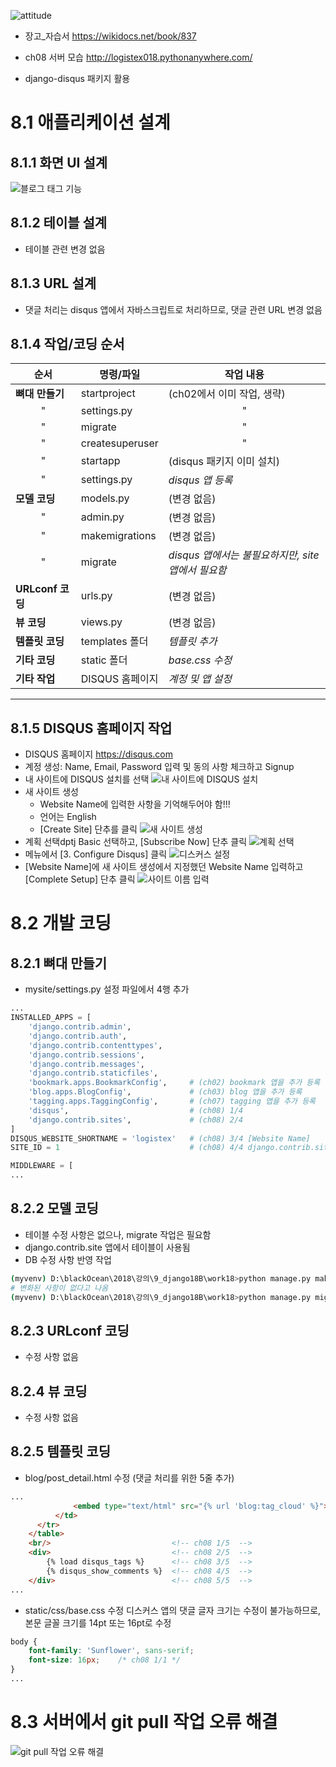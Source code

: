 ![attitude](ch0899_attitude.png)

- 장고_자습서 <https://wikidocs.net/book/837>
- ch08 서버 모습 <http://logistex018.pythonanywhere.com/>

- django-disqus 패키지 활용

# 8.1 애플리케이션 설계

## 8.1.1 화면 UI 설계

![블로그 태그 기능](ch0800_blogRepl.png)

## 8.1.2 테이블 설계
- 테이블 관련 변경 없음

## 8.1.3 URL 설계
- 댓글 처리는 disqus 앱에서 자바스크립트로 처리하므로, 댓글 관련 URL 변경 없음

## 8.1.4 작업/코딩 순서

|  <center>순서</center> |  <center>명령/파일</center>  |  <center>작업 내용</center> |
|--------            |:--------                |:--------                |
|**뼈대 만들기**      | startproject            |(ch02에서 이미 작업, 생략)|
| <center>"</center> | settings.py             |<center>"</center>|
| <center>"</center> | migrate                 |<center>"</center>|
| <center>"</center> | createsuperuser         |<center>"</center>|
| <center>"</center> | startapp                |(disqus 패키지 이미 설치)        |
| <center>"</center> | settings.py             |*disqus 앱 등록*        |
|**모델 코딩**      | models.py                |(변경 없음)        |
|<center>"</center>| admin.py                 |(변경 없음)        |
|<center>"</center>| makemigrations           |(변경 없음)        |
|<center>"</center>| migrate                  |*disqus 앱에서는 불필요하지만, site 앱에서 필요함*        |
|**URLconf 코딩**  | urls.py                  |(변경 없음)        |
|**뷰 코딩**       | views.py                 |(변경 없음)        |
|**템플릿 코딩**   | templates 폴더           |*템플릿 추가*        |
|**기타 코딩**    | static 폴더                |*base.css 수정*        |
|**기타 작업**    | DISQUS 홈페이지           |*계정 및 앱 설정*        |

***

## 8.1.5 DISQUS 홈페이지 작업
- DISQUS 홈페이지 <https://disqus.com>
- 계정 생성: Name, Email, Password 입력 및 동의 사항 체크하고 Signup
- 내 사이트에 DISQUS 설치를 선택
![내 사이트에 DISQUS 설치](ch0801_install.png)
- 새 사이트 생성
  - Website Name에 입력한 사항을 기억해두어야 함!!!
  - 언어는 English
  - [Create Site] 단추를 클릭
![새 사이트 생성](ch0802_createNewSite.png)
- 계획 선택dptj Basic 선택하고, [Subscribe Now] 단추 클릭
![계획 선택](ch0803_subscribeBasic.png)
- 메뉴에서 [3. Configure Disqus] 클릭
![디스커스 설정](ch0804_configure.png)
- [Website Name]에 새 사이트 생성에서 지정했던 Website Name 입력하고 [Complete Setup] 단추 클릭
![사이트 이름 입력](ch0805_siteName.png)  

# 8.2 개발 코딩
## 8.2.1 뼈대 만들기
- mysite/settings.py 설정 파일에서 4행 추가
```python {.line-numbers}
...
INSTALLED_APPS = [
    'django.contrib.admin',
    'django.contrib.auth',
    'django.contrib.contenttypes',
    'django.contrib.sessions',
    'django.contrib.messages',
    'django.contrib.staticfiles',
    'bookmark.apps.BookmarkConfig',     # (ch02) bookmark 앱을 추가 등록
    'blog.apps.BlogConfig',             # (ch03) blog 앱을 추가 등록
    'tagging.apps.TaggingConfig',       # (ch07) tagging 앱을 추가 등록
    'disqus',                           # (ch08) 1/4
    'django.contrib.sites',             # (ch08) 2/4
]
DISQUS_WEBSITE_SHORTNAME = 'logistex'   # (ch08) 3/4 [Website Name]
SITE_ID = 1                             # (ch08) 4/4 django.contrib.sites를 등록할 때 사용하는 값, 임의로 지정하지만, 중복되지 않도록!

MIDDLEWARE = [
...  
```
## 8.2.2 모델 코딩
- 테이블 수정 사항은 없으나, migrate 작업은 필요함
- django.contrib.site 앱에서 테이블이 사용됨
- DB 수정 사항 반영 작업
```bash {.line-numbers}
(myvenv) D:\blackOcean\2018\강의\9_django18B\work18>python manage.py makemigrations   
# 변화된 사항이 없다고 나옴
(myvenv) D:\blackOcean\2018\강의\9_django18B\work18>python manage.py migrate
```
## 8.2.3 URLconf 코딩
- 수정 사항 없음

## 8.2.4 뷰 코딩
- 수정 사항 없음

## 8.2.5 템플릿 코딩

- blog/post_detail.html 수정 (댓글 처리를 위한 5줄 추가)
```html {.line-numbers}
...
              <embed type="text/html" src="{% url 'blog:tag_cloud' %}">
          </td>
      </tr>
    </table>
    <br/>                           <!-- ch08 1/5  -->
    <div>                           <!-- ch08 2/5  -->
        {% load disqus_tags %}      <!-- ch08 3/5  -->
        {% disqus_show_comments %}  <!-- ch08 4/5  -->
    </div>                          <!-- ch08 5/5  -->     
...  
```
- static/css/base.css 수정
  디스커스 앱의 댓글 글자 크기는 수정이 불가능하므로,
  본문 글꼴 크기를 14pt 또는 16pt로 수정
```css {.line-numbers}
body {
    font-family: 'Sunflower', sans-serif;
    font-size: 16px;    /* ch08 1/1 */
}
...
```

# 8.3 서버에서 git pull 작업 오류 해결

![git pull 작업 오류 해결](ch0806_gitPullError.png)  
